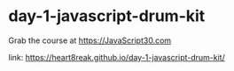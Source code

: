 # day-1-javascript-drum-kit
Grab the course at https://JavaScript30.com


link:
https://heart8reak.github.io/day-1-javascript-drum-kit/

